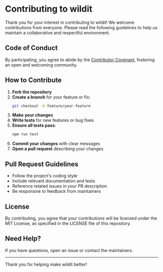 # Contributing to wildit

Thank you for your interest in contributing to wildit! We welcome contributions from everyone. Please read the following guidelines to help us maintain a collaborative and respectful environment.

## Code of Conduct

By participating, you agree to abide by the [Contributor Covenant](https://www.contributor-covenant.org/version/2/1/code_of_conduct/), fostering an open and welcoming community.

## How to Contribute

1. **Fork the repository**
2. **Create a branch** for your feature or fix:
   ```bash
   git checkout -b feature/your-feature
   ```
3. **Make your changes**
4. **Write tests** for new features or bug fixes
5. **Ensure all tests pass**:
   ```bash
   npm run test
   ```
6. **Commit your changes** with clear messages
7. **Open a pull request** describing your changes

## Pull Request Guidelines

- Follow the project's coding style
- Include relevant documentation and tests
- Reference related issues in your PR description
- Be responsive to feedback from maintainers

## License

By contributing, you agree that your contributions will be licensed under the MIT License, as specified in the LICENSE file of this repository.

## Need Help?

If you have questions, open an issue or contact the maintainers.

---

Thank you for helping make wildit better!
